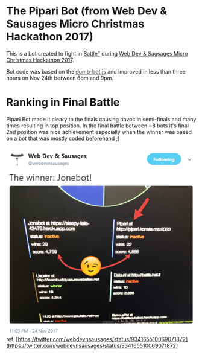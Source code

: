 # The Pipari Bot (from Web Dev & Sausages Micro Christmas Hackathon 2017)

This is a bot created to fight in [Battle³](https://github.com/leomelin/battlecube) during [Web Dev & Sausages Micro Christmas Hackathon 2017](https://ssl.eventilla.com/event/x5y9E). 

Bot code was based on the [dumb-bot.js](https://github.com/leomelin/battlecube/blob/master/example_bots/dumb-bot.js) and improved in less than three hours on Nov 24th between 6pm and 9pm.

# Ranking in Final Battle

Pipari Bot made it cleary to the finals causing havoc in semi-finals and many times resulting in top position. In the final battle between ~8 bots it's final 2nd position was nice achievement especially when the winner was based on a bot that was mostly coded beforehand ;)

![](webdev_sausage_twitter.png)
ref. [https://twitter.com/webdevnsausages/status/934165510069071872](https://twitter.com/webdevnsausages/status/934165510069071872)

